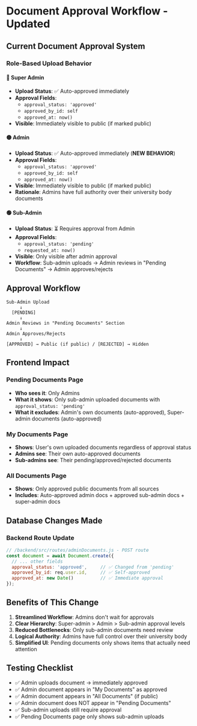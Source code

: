 # Document Approval Workflow - Updated

## Current Document Approval System

### Role-Based Upload Behavior

#### 🔴 Super Admin
- **Upload Status**: ✅ Auto-approved immediately
- **Approval Fields**: 
  - `approval_status: 'approved'`
  - `approved_by_id: self`
  - `approved_at: now()`
- **Visible**: Immediately visible to public (if marked public)

#### 🟡 Admin  
- **Upload Status**: ✅ Auto-approved immediately (**NEW BEHAVIOR**)
- **Approval Fields**:
  - `approval_status: 'approved'`
  - `approved_by_id: self`
  - `approved_at: now()`
- **Visible**: Immediately visible to public (if marked public)
- **Rationale**: Admins have full authority over their university body documents

#### 🟢 Sub-Admin
- **Upload Status**: ⏳ Requires approval from Admin
- **Approval Fields**:
  - `approval_status: 'pending'`
  - `requested_at: now()`
- **Visible**: Only visible after admin approval
- **Workflow**: Sub-admin uploads → Admin reviews in "Pending Documents" → Admin approves/rejects

## Approval Workflow

```
Sub-Admin Upload
     ↓
  [PENDING]
     ↓
Admin Reviews in "Pending Documents" Section
     ↓
Admin Approves/Rejects
     ↓
[APPROVED] → Public (if public) / [REJECTED] → Hidden
```

## Frontend Impact

### Pending Documents Page
- **Who sees it**: Only Admins
- **What it shows**: Only sub-admin uploaded documents with `approval_status: 'pending'`
- **What it excludes**: Admin's own documents (auto-approved), Super-admin documents (auto-approved)

### My Documents Page  
- **Shows**: User's own uploaded documents regardless of approval status
- **Admins see**: Their own auto-approved documents
- **Sub-admins see**: Their pending/approved/rejected documents

### All Documents Page
- **Shows**: Only approved public documents from all sources
- **Includes**: Auto-approved admin docs + approved sub-admin docs + super-admin docs

## Database Changes Made

### Backend Route Update
```javascript
// /backend/src/routes/adminDocuments.js - POST route
const document = await Document.create({
  // ... other fields
  approval_status: 'approved',     // ✅ Changed from 'pending'
  approved_by_id: req.user.id,     // ✅ Self-approved
  approved_at: new Date()          // ✅ Immediate approval
});
```

## Benefits of This Change

1. **Streamlined Workflow**: Admins don't wait for approvals
2. **Clear Hierarchy**: Super-admin > Admin > Sub-admin approval levels
3. **Reduced Bottlenecks**: Only sub-admin documents need review
4. **Logical Authority**: Admins have full control over their university body
5. **Simplified UI**: Pending documents only shows items that actually need attention

## Testing Checklist

- ✅ Admin uploads document → immediately approved
- ✅ Admin document appears in "My Documents" as approved
- ✅ Admin document appears in "All Documents" (if public)
- ✅ Admin document does NOT appear in "Pending Documents"
- ✅ Sub-admin uploads still require approval
- ✅ Pending Documents page only shows sub-admin uploads